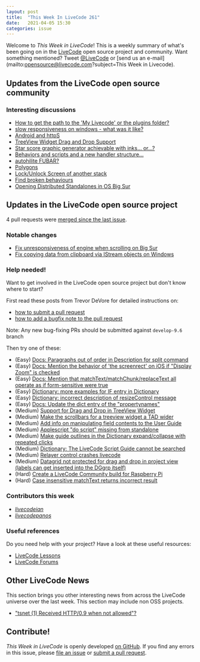 ```yaml
---
layout: post
title:  "This Week In LiveCode 261"
date:   2021-04-05 15:30
categories: issue
---
```


Welcome to *This Week in LiveCode*!  This is a weekly summary of what's been
going on in the [LiveCode](https://livecode.com/) open source project and
community.  Want something mentioned?  Tweet
[@LiveCode](https://twitter.com/LiveCode) or
[send us an e-mail](mailto:opensource@livecode.com?subject=This Week in Livecode).

## Updates from the LiveCode open source community

<!--
### News & blog posts

- [How I built a Mobile App in LiveCode and Took Over the World](https://livecode.com/how-i-built-a-mobile-app-in-livecode-and-took-over-the-world/)
-->

### Interesting discussions

- [How to get the path to the 'My Livecode' or the plugins folder?](https://www.mail-archive.com/use-livecode@lists.runrev.com/msg111702.html)
- [slow responsiveness on windows - what was it like?](https://www.mail-archive.com/use-livecode@lists.runrev.com/msg111720.html)
- [Android and httpS](https://www.mail-archive.com/use-livecode@lists.runrev.com/msg111728.html)
- [TreeView Widget Drag and Drop Support](https://www.mail-archive.com/use-livecode@lists.runrev.com/msg111738.html)
- [Star score graphic generator achievable with inks... or...?](https://www.mail-archive.com/use-livecode@lists.runrev.com/msg111775.html)
- [Behaviors and scripts and a new handler structure...](https://www.mail-archive.com/use-livecode@lists.runrev.com/msg111782.html)
- [autohilite FUBAR?](https://www.mail-archive.com/use-livecode@lists.runrev.com/msg111790.html)
- [Polygons](https://www.mail-archive.com/use-livecode@lists.runrev.com/msg111803.html)
- [Lock/Unlock Screen of another stack](https://www.mail-archive.com/use-livecode@lists.runrev.com/msg111821.html)
- [Find broken behaviours](https://forums.livecode.com/viewtopic.php?t=35661&p=203968#p203968)
- [Opening Distributed Standalones in OS Big Sur](https://forums.livecode.com/viewtopic.php?t=35653&p=203949#p203949)


## Updates in the LiveCode open source project

4 pull requests were [merged since the last issue](https://github.com/search?q=org%3Alivecode+is%3Apublic+is%3Apr+is%3Amerged+merged%3A2021-03-29..2021-04-05&type=Issues).

<!--
### New LiveCode releases

- [Release 9.6.2 RC-3](https://www.mail-archive.com/use-livecode@lists.runrev.com/msg111364.html)
--->


### Notable changes

- [Fix unresponsiveness of engine when scrolling on Big Sur](https://github.com/livecode/livecode/pull/7541)
- [Fix copying data from clipboard via IStream objects on Windows](https://github.com/livecode/livecode/pull/7540)

<!--
### Bug of the week

- [Bug 23085 - VIsual effects doesn't wok on macOS Big Sur (11.2)](https://quality.livecode.com/show_bug.cgi?id=23085)

The reporter and the commenters provided a helpful sample stack and recipe that allowed us to test and confirm the problem quickly.
-->

### Help needed!

Want to get involved in the LiveCode open source project but don't know where
to start?  

First read these posts from Trevor DeVore for detailed instructions on:

- [how to submit a pull request](https://www.mail-archive.com/use-livecode@lists.runrev.com/msg98530.html)
- [how to add a bugfix note to the pull request](https://www.mail-archive.com/use-livecode@lists.runrev.com/msg98611.html)

Note: Any new bug-fixing PRs should be submitted against `develop-9.6` branch

Then try one of these:

- (Easy) [Docs: Paragraphs out of order in Description for split command](https://quality.livecode.com/show_bug.cgi?id=23071)
- (Easy) [Docs: Mention the behavior of 'the screenrect' on iOS if "Display Zoom" is checked](https://quality.livecode.com/show_bug.cgi?id=22949)
- (Easy) [Docs: Mention that matchText/matchChunk/replaceText all operate as if form-sensitive were true](https://quality.livecode.com/show_bug.cgi?id=15311)
- (Easy) [Dictionary: more examples for IF entry in Dictionary](https://quality.livecode.com/show_bug.cgi?id=22589)
- (Easy) [Dictionary: incorrect description of resizeControl message](https://quality.livecode.com/show_bug.cgi?id=17118)
- (Easy) [Docs: Update the dict entry of the "propertynames"](https://quality.livecode.com/show_bug.cgi?id=7375)
- (Medium) [Support for Drag and Drop in TreeView Widget](https://quality.livecode.com/show_bug.cgi?id=23147)
- (Medium) [Make the scrollbars for a treeview widget a TAD wider](https://quality.livecode.com/show_bug.cgi?id=23000)
- (Medium) [Add info on manipulating field contents to the User Guide](http://quality.livecode.com/show_bug.cgi?id=18990)
- (Medium) [Applescript "do script" missing from standalone](http://quality.livecode.com/show_bug.cgi?id=20993)
- (Medium) [Make guide outlines in the Dictionary expand/collapse with repeated clicks](http://quality.livecode.com/show_bug.cgi?id=18184)
- (Medium) [Dictionary: The LiveCode Script Guide cannot be searched](http://quality.livecode.com/show_bug.cgi?id=15957)
- (Medium) [Relayer control crashes livecode](https://quality.livecode.com/show_bug.cgi?id=21460)
- (Medium) [Datagrid not protected for drag and drop in project view (labels can get inserted into the DGgrp itself)](https://quality.livecode.com/show_bug.cgi?id=21750)
- (Hard) [Create a LiveCode Community build for Raspberry Pi](http://forums.livecode.com/viewtopic.php?f=76&t=27912)
- (Hard) [Case insensitive matchText returns incorrect result](https://quality.livecode.com/show_bug.cgi?id=15312)


### Contributors this week

- *[livecodeian](https://github.com/livecodeian)*
- *[livecodepanos](https://github.com/livecodepanos)*


### Useful references

Do you need help with your project? Have a look at these useful resources:

- [LiveCode Lessons](https://lessons.livecode.com)
- [LiveCode Forums](https://forums.livecode.com/index.php)


## Other LiveCode News

This section brings you other interesting news from across the LiveCode universe over the last week. This section may include non OSS projects.

- ["tsnet (1) Received HTTP/0.9 when not allowed"?](https://www.mail-archive.com/use-livecode@lists.runrev.com/msg111764.html)

<!---
## Upcoming events

* [SoCal LiveCode Group Meeting: March 5, Pasadena](https://forums.livecode.com/viewtopic.php?f=50&t=33729)
--->

## Contribute!

*This Week in LiveCode* is openly developed
[on GitHub](https://github.com/livecode/this-week-in-livecode).
If you find any errors in this issue, please
[file an issue](https://github.com/livecode/this-week-in-livecode/issues) or
[submit a pull request](https://github.com/livecode/this-week-in-livecode/pulls).
